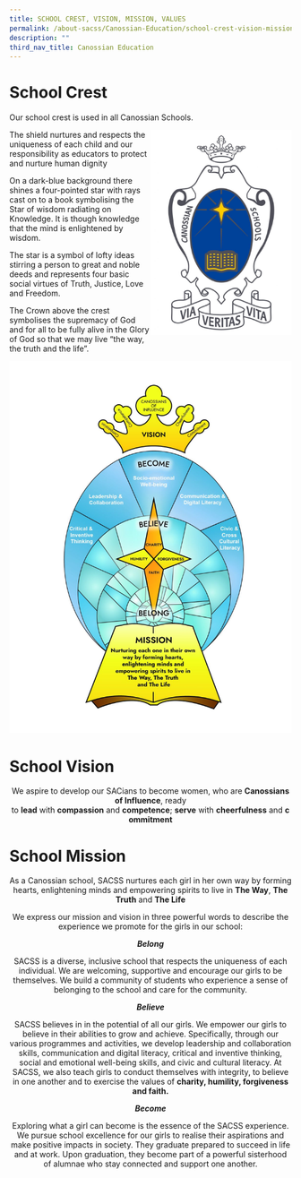 ```yaml
---
title: SCHOOL CREST, VISION, MISSION, VALUES
permalink: /about-sacss/Canossian-Education/school-crest-vision-mission-values/
description: ""
third_nav_title: Canossian Education
---
```

# School Crest

Our school crest is used in all Canossian Schools.

<img src="/images/About%20us/School-Logo_Colour-1059x1536.jpg"
     style="width:50%;float:right">


The shield nurtures and respects the uniqueness of each child and our responsibility as educators to protect and nurture human dignity

On a dark-blue background there shines a four-pointed star with rays cast on to a book symbolising the Star of wisdom radiating on Knowledge. It is though knowledge that the mind is enlightened by wisdom.

The star is a symbol of lofty ideas stirring a person to great and noble deeds and represents four basic social virtues of Truth, Justice, Love and Freedom.

The Crown above the crest symbolises the supremacy of God and for all to be fully alive in the Glory of God so that we may live “the way, the truth and the life”.

![](/images/About%20us/SACSS-Org-Chart-White_17Jan-1166x1536.jpg)


# School Vision

<p style="text-align: center;"> We aspire to develop our SACians to become women, who are <b>Canossians of Influence</b>, ready to <b>lead</b> with <b>compassion</b> and <b>competence</b>; <b>serve</b> with <b>cheerfulness</b> and <b>commitment</b> </p>

# School Mission

<p style="text-align: center;"> As a Canossian school, SACSS nurtures each girl in her own way by forming hearts, enlightening minds and empowering spirits to live in <b>The Way</b>, <b>The Truth</b> and <b>The Life</b> </p>

<p style="text-align: center;"> We express our mission and vision in three powerful words to describe the experience we promote for the girls in our school: </p>

<p style="text-align: center;"> <b><i>Belong</i></b> </p>

<p style="text-align: center;"> SACSS is a diverse, inclusive school that respects the uniqueness of each individual. We are welcoming, supportive and encourage our girls to be themselves. We build a community of students who experience a sense of belonging to the school and care for the community.</p>

<p style="text-align: center;"> <b><i>Believe</i></b> </p>

<p style="text-align: center;"> SACSS believes in in the potential of all our girls. We empower our girls to believe in their abilities to grow and achieve. Specifically, through our various programmes and activities, we develop leadership and collaboration skills, communication and digital literacy, critical and inventive thinking, social and emotional well-being skills, and civic and cultural literacy. At SACSS, we also teach girls to conduct themselves with integrity, to believe in one another and to exercise the values of <b>charity, humility, forgiveness and faith.</b> </p>


<p style="text-align: center;"> <b><i>Become</i></b> </p>

<p style="text-align: center;"> Exploring what a girl can become is the essence of the SACSS experience. We pursue school excellence for our girls to realise their aspirations and make positive impacts in society. They graduate prepared to succeed in life and at work. Upon graduation, they become part of a powerful sisterhood of alumnae who stay connected and support one another.</b> </p>

